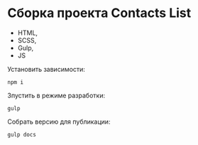 # Сборка проекта Contacts List

- HTML,
- SCSS,
- Gulp,
- JS

Установить зависимости:
```
npm i
```

Зпустить в режиме разработки:
```
gulp
```

Собрать версию для публикации:
```
gulp docs
```
